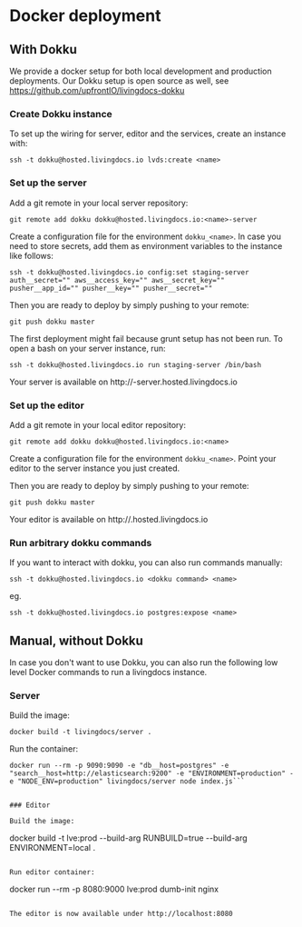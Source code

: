 # Docker deployment

## With Dokku

We provide a docker setup for both local development and production deployments. Our Dokku setup is open source as well, see https://github.com/upfrontIO/livingdocs-dokku

### Create Dokku instance

To set up the wiring for server, editor and the services, create an instance with:

```
ssh -t dokku@hosted.livingdocs.io lvds:create <name>
```

### Set up the server

Add a git remote in your local server repository:

```
git remote add dokku dokku@hosted.livingdocs.io:<name>-server
```

Create a configuration file for the environment `dokku_<name>`. In case you need to store secrets, add them as environment variables to the instance like follows:

```
ssh -t dokku@hosted.livingdocs.io config:set staging-server auth__secret="" aws__access_key="" aws__secret_key="" pusher__app_id="" pusher__key="" pusher__secret=""
```

Then you are ready to deploy by simply pushing to your remote:

```
git push dokku master
```

The first deployment might fail because grunt setup has not been run. To open a bash on your server instance, run:

```
ssh -t dokku@hosted.livingdocs.io run staging-server /bin/bash
```

Your server is available on http://<name>-server.hosted.livingdocs.io


### Set up the editor

Add a git remote in your local editor repository:

```
git remote add dokku dokku@hosted.livingdocs.io:<name>
```

Create a configuration file for the environment `dokku_<name>`. Point your editor to the server instance you just created.

Then you are ready to deploy by simply pushing to your remote:

```
git push dokku master
```

Your editor is available on http://<name>.hosted.livingdocs.io


### Run arbitrary dokku commands 

If you want to interact with dokku, you can also run commands manually:

```
ssh -t dokku@hosted.livingdocs.io <dokku command> <name>
```

eg.
 
```
ssh -t dokku@hosted.livingdocs.io postgres:expose <name>
```


## Manual, without Dokku

In case you don't want to use Dokku, you can also run the following low level Docker commands to run a livingdocs instance.

### Server

Build the image:
```
docker build -t livingdocs/server .
```

Run the container:
```
docker run --rm -p 9090:9090 -e "db__host=postgres" -e "search__host=http://elasticsearch:9200" -e "ENVIRONMENT=production" -e "NODE_ENV=production" livingdocs/server node index.js```


### Editor

Build the image:
```
docker build -t lve:prod --build-arg RUNBUILD=true --build-arg ENVIRONMENT=local .
```

Run editor container:
```
docker run --rm -p 8080:9000 lve:prod dumb-init nginx
```

The editor is now available under http://localhost:8080

